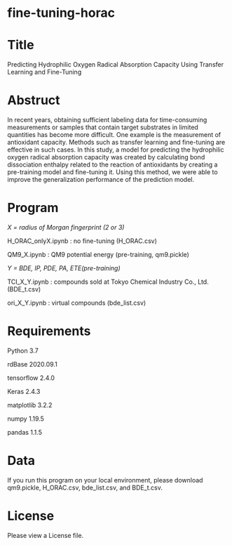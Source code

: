 # fine-tuning-horac

# Title
Predicting Hydrophilic Oxygen Radical Absorption Capacity Using Transfer Learning and Fine-Tuning

# Abstruct
In recent years, obtaining sufficient labeling data for time-consuming measurements or samples that contain target substrates in limited quantities has become more difficult. One example is the measurement of antioxidant capacity. Methods such as transfer learning and fine-tuning are effective in such cases. In this study, a model for predicting the hydrophilic oxygen radical absorption capacity was created by calculating bond dissociation enthalpy related to the reaction of antioxidants by creating a pre-training model and fine-tuning it. Using this method, we were able to improve the generalization performance of the prediction model.

# Program
*X = radius of Morgan fingerprint (2 or 3)*

H_ORAC_onlyX.ipynb : no fine-tuning (H_ORAC.csv)

QM9_X.ipynb : QM9 potential energy (pre-training, qm9.pickle)  

*Y = BDE, IP, PDE, PA, ETE(pre-training)*

TCI_X_Y.ipynb : compounds sold at Tokyo Chemical Industry Co., Ltd. (BDE_t.csv)

ori_X_Y.ipynb : virtual compounds (bde_list.csv)


# Requirements
Python 3.7

rdBase 2020.09.1

tensorflow 2.4.0

Keras 2.4.3

matplotlib 3.2.2

numpy	1.19.5

pandas 1.1.5

# Data
If you run this program on your local environment, please download qm9.pickle, H_ORAC.csv, bde_list.csv, and BDE_t.csv.

# License
Please view a License file.
